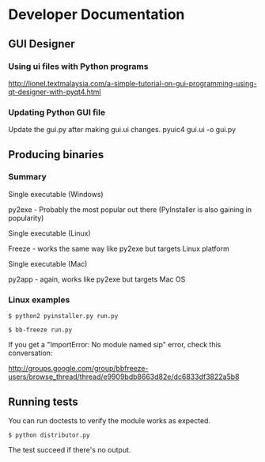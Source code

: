 # Developer Documentation #

## GUI Designer ##

### Using ui files with Python programs ###
http://lionel.textmalaysia.com/a-simple-tutorial-on-gui-programming-using-qt-designer-with-pyqt4.html

### Updating Python GUI file ###
Update the gui.py after making gui.ui changes.
pyuic4 gui.ui -o gui.py


## Producing binaries ##

### Summary ###
Single executable (Windows)

py2exe - Probably the most popular out there (PyInstaller is also gaining in popularity)


Single executable (Linux)

Freeze - works the same way like py2exe but targets Linux platform


Single executable (Mac)

py2app - again, works like py2exe but targets Mac OS


### Linux examples ###
```
$ python2 pyinstaller.py run.py
```

```
$ bb-freeze run.py
```
If you get a "ImportError: No module named sip" error, check this conversation:

http://groups.google.com/group/bbfreeze-users/browse_thread/thread/e9909bdb8663d82e/dc6833df3822a5b8

## Running tests ##
You can run doctests to verify the module works as expected.
```
$ python distributor.py
```
The test succeed if there's no output.
